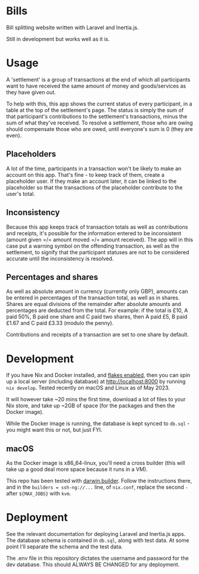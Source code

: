 Bills
=====

Bill splitting website written with Laravel and Inertia.js.

Still in development but works well as it is.

# Usage

A 'settlement' is a group of transactions at the end of which all participants want to have received the same amount of money and goods/services as they have given out.

To help with this, this app shows the current status of every participant, in a table at the top of the settlement's page. The status is simply the sum of that participant's contributions to the settlement's transactions, minus the sum of what they've received. To resolve a settlement, those who are owing should compensate those who are owed, until everyone's sum is 0 (they are even).

## Placeholders

A lot of the time, participants in a transaction won't be likely to make an account on this app. That's fine - to keep track of them, create a placeholder user. If they make an account later, it can be linked to the placeholder so that the transactions of the placeholder contribute to the user's total.

## Inconsistency

Because this app keeps track of transaction totals as well as contributions and receipts, it's possible for the information entered to be inconsistent (amount given =/= amount moved =/= amount received). The app will in this case put a warning symbol on the offending transaction, as well as the settlement, to signify that the participant statuses are not to be considered accurate until the inconsistency is resolved.

## Percentages and shares

As well as absolute amount in currency (currently only GBP), amounts can be entered in percentages of the transaction total, as well as in shares. Shares are equal divisions of the remainder after absolute amounts and percentages are deducted from the total. For example: if the total is £10, A paid 50%, B paid one share and C paid two shares, then A paid £5, B paid £1.67 and C paid £3.33 (modulo the penny).

Contributions and receipts of a transaction are set to one share by default.

# Development

If you have Nix and Docker installed, and [flakes enabled](https://nixos.wiki/wiki/Flakes#Enable_flakes), then you can spin up a local server (including database) at <http://localhost:8000> by running `nix develop`. Tested recently on macOS and Linux as of May 2023.

It will however take ~20 mins the first time, download a lot of files to your Nix store, and take up ~2GB of space (for the packages and then the Docker image).

While the Docker image is running, the database is kept synced to `db.sql` - you might want this or not, but just FYI.

## macOS

As the Docker image is x86\_64-linux, you'll need a cross builder (this will take up a good deal more space because it runs in a VM).

This repo has been tested with [darwin.builder](https://nixos.org/manual/nixpkgs/unstable/#sec-darwin-builder). Follow the instructions there, and in the `builders = ssh-ng://...` line, of `nix.conf`, replace the second `-` after `${MAX_JOBS}` with `kvm`.

# Deployment

See the relevant documentation for deploying Laravel and Inertia.js apps. The database schema is contained in `db.sql`, along with test data. At some point I'll separate the schema and the test data.

The .env file in this repository dictates the username and password for the dev database. This should ALWAYS BE CHANGED for any deployment.

